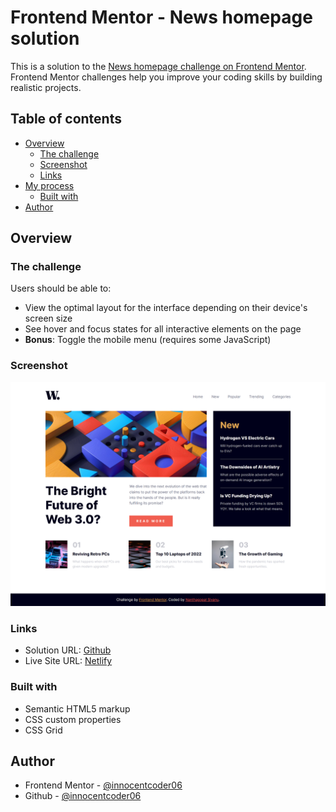 # Frontend Mentor - News homepage solution

This is a solution to the [News homepage challenge on Frontend Mentor](https://www.frontendmentor.io/challenges/news-homepage-H6SWTa1MFl). Frontend Mentor challenges help you improve your coding skills by building realistic projects. 

## Table of contents

- [Overview](#overview)
  - [The challenge](#the-challenge)
  - [Screenshot](#screenshot)
  - [Links](#links)
- [My process](#my-process)
  - [Built with](#built-with)
- [Author](#author)

## Overview

### The challenge

Users should be able to:

- View the optimal layout for the interface depending on their device's screen size
- See hover and focus states for all interactive elements on the page
- **Bonus**: Toggle the mobile menu (requires some JavaScript)

### Screenshot

![](./screenshot.png)

### Links

- Solution URL: [Github](https://github.com/innocentcoder06/news-homepage-main)
- Live Site URL: [Netlify](https://nanthagopal-s-news-homepage-fm.netlify.app/)

### Built with

- Semantic HTML5 markup
- CSS custom properties
- CSS Grid

## Author

- Frontend Mentor - [@innocentcoder06](https://www.frontendmentor.io/profile/innocentcoder06)
- Github - [@innocentcoder06](https://github.com/innocentcoder06)